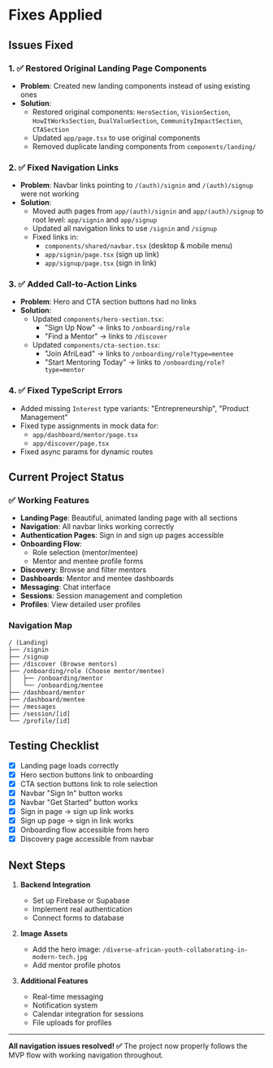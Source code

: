 # Fixes Applied

## Issues Fixed

### 1. ✅ Restored Original Landing Page Components
- **Problem**: Created new landing components instead of using existing ones
- **Solution**: 
  - Restored original components: `HeroSection`, `VisionSection`, `HowItWorksSection`, `DualValueSection`, `CommunityImpactSection`, `CTASection`
  - Updated `app/page.tsx` to use original components
  - Removed duplicate landing components from `components/landing/`

### 2. ✅ Fixed Navigation Links
- **Problem**: Navbar links pointing to `/(auth)/signin` and `/(auth)/signup` were not working
- **Solution**:
  - Moved auth pages from `app/(auth)/signin` and `app/(auth)/signup` to root level: `app/signin` and `app/signup`
  - Updated all navigation links to use `/signin` and `/signup`
  - Fixed links in:
    - `components/shared/navbar.tsx` (desktop & mobile menu)
    - `app/signin/page.tsx` (sign up link)
    - `app/signup/page.tsx` (sign in link)

### 3. ✅ Added Call-to-Action Links
- **Problem**: Hero and CTA section buttons had no links
- **Solution**:
  - Updated `components/hero-section.tsx`:
    - "Sign Up Now" → links to `/onboarding/role`
    - "Find a Mentor" → links to `/discover`
  - Updated `components/cta-section.tsx`:
    - "Join AfriLead" → links to `/onboarding/role?type=mentee`
    - "Start Mentoring Today" → links to `/onboarding/role?type=mentor`

### 4. ✅ Fixed TypeScript Errors
- Added missing `Interest` type variants: "Entrepreneurship", "Product Management"
- Fixed type assignments in mock data for:
  - `app/dashboard/mentor/page.tsx`
  - `app/discover/page.tsx`
- Fixed async params for dynamic routes

## Current Project Status

### ✅ Working Features
- **Landing Page**: Beautiful, animated landing page with all sections
- **Navigation**: All navbar links working correctly
- **Authentication Pages**: Sign in and sign up pages accessible
- **Onboarding Flow**: 
  - Role selection (mentor/mentee)
  - Mentor and mentee profile forms
- **Discovery**: Browse and filter mentors
- **Dashboards**: Mentor and mentee dashboards
- **Messaging**: Chat interface
- **Sessions**: Session management and completion
- **Profiles**: View detailed user profiles

### Navigation Map
```
/ (Landing) 
├── /signin
├── /signup
├── /discover (Browse mentors)
├── /onboarding/role (Choose mentor/mentee)
│   ├── /onboarding/mentor
│   └── /onboarding/mentee
├── /dashboard/mentor
├── /dashboard/mentee
├── /messages
├── /session/[id]
└── /profile/[id]
```

## Testing Checklist

- [x] Landing page loads correctly
- [x] Hero section buttons link to onboarding
- [x] CTA section buttons link to role selection
- [x] Navbar "Sign In" button works
- [x] Navbar "Get Started" button works
- [x] Sign in page → sign up link works
- [x] Sign up page → sign in link works
- [x] Onboarding flow accessible from hero
- [x] Discovery page accessible from navbar

## Next Steps

1. **Backend Integration**
   - Set up Firebase or Supabase
   - Implement real authentication
   - Connect forms to database

2. **Image Assets**
   - Add the hero image: `/diverse-african-youth-collaborating-in-modern-tech.jpg`
   - Add mentor profile photos

3. **Additional Features**
   - Real-time messaging
   - Notification system
   - Calendar integration for sessions
   - File uploads for profiles

---

**All navigation issues resolved! ✅**
The project now properly follows the MVP flow with working navigation throughout.
